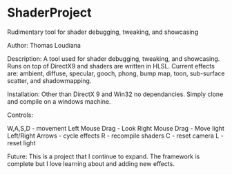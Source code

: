 # ShaderProject
Rudimentary tool for shader debugging, tweaking, and showcasing

Author: Thomas Loudiana

Description:  A tool used for shader debugging, tweaking, and showcasing.  Runs on top of DirectX9 and shaders are written in
HLSL.  Current effects are: ambient, diffuse, specular, gooch, phong, bump map, toon, sub-surface scatter, and shadowmapping.

Installation:  Other than DirectX 9 and Win32 no dependancies.  Simply clone and compile on a windows machine.

Controls:  

W,A,S,D - movement
Left Mouse Drag - Look
Right Mouse Drag - Move light
Left/Right Arrows - cycle effects
R - recompile shaders
C - reset camera
L - reset light

Future:  This is a project that I continue to expand.  The framework is complete but I love learning about and
adding new effects.
